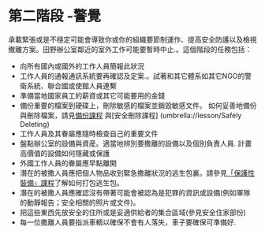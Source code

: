 [Title]: # (第二步- 警示)
[Order]: # (1)

# 第二階段 -警覺

承載緊張或是不穩定可能會導致你或你的組織要節制運作、提高安全防護以及檢視撤離方案。田野辦公室鄰近的室外工作可能要暫時中止.。這個階段的任務包括：

* 向所有國內或國外的工作人員簡報此狀況
* 工作人員的通報通訊系統要再確認及定案.。試著和其它體系如其它NGO的警衛系統、聯合國或使館人員連繫
* 準備當地國家員工的薪資或其它可能要用的金錢
* 備份重要的檔案到硬碟上，刪除敏感的檔案並銷毀敏感文件。 如何妥善地備份與刪除檔案，請見[備份課程](umbrella://lesson/backing-up/1) 與[安全刪除課程] (umbrella://lesson/Safely Deleting) 
* 工作人員及其眷屬應隨時檢查自己的重要文件
* 盤點辦公室的設備與資産。適當地辨別要撒離的設備以及個別負責人員.  計畫高價值的設備如何隱藏或保護
* 外國工作人員的眷屬應早點離開
* 潛在的被撒人員應把個人物品收到緊急撒離狀況的逃生包裏。請參見[「保護性裝備」課程](umbrella://lesson/protective-equipment)了解如何打包逃生包。
* 潛在的被撒人員應確認沒有帶著可能會被認為是犯罪的資訊或設備(例如軍隊的動靜報告；安全相關的照片或文件)。
* 把這些東西先放安全的住所或是妥適供給者的集合區域(參見安全住家部份)
* 每一位撒離人員要指派車輀以確保不會有人落失，車子要確保可準備好.</li></ul></p>